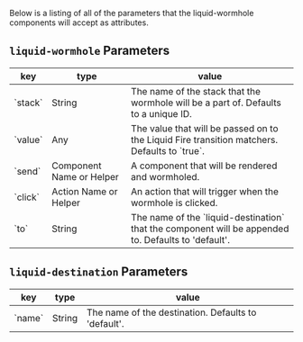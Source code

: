 Below is a listing of all of the parameters that the liquid-wormhole components
will accept as attributes.

## `liquid-wormhole` Parameters

<table class="table">
  <thead>
    <tr>
      <th>key</th>
      <th>type</th>
      <th>value</th>
    </tr>
  </thead>
  <tbody>
    <tr>
      <td>`stack`</td>
      <td>String</td>
      <td>
        The name of the stack that the wormhole will be a part of. Defaults to a
        unique ID.
      </td>
    </tr>
    <tr>
      <td>`value`</td>
      <td>Any</td>
      <td>
        The value that will be passed on to the Liquid Fire transition matchers. Defaults to `true`.
      </td>
    </tr>
    <tr>
      <td>`send`</td>
      <td>Component Name or Helper</td>
      <td>
        A component that will be rendered and wormholed.
      </td>
    </tr>
    <tr>
      <td>`click`</td>
      <td>Action Name or Helper</td>
      <td>
        An action that will trigger when the wormhole is clicked.
      </td>
    </tr>
    <tr>
      <td>`to`</td>
      <td>String</td>
      <td>
        The name of the `liquid-destination` that the component will be appended to.
        Defaults to 'default'.
      </td>
    </tr>
  </tbody>
</table>

## `liquid-destination` Parameters
<table class="table">
  <thead>
    <tr>
      <th>key</th>
      <th>type</th>
      <th>value</th>
    </tr>
  </thead>
  <tbody>
    <tr>
      <td>`name`</td>
      <td>String</td>
      <td>
        The name of the destination. Defaults to 'default'.
      </td>
    </tr>
  </tbody>
</table>
